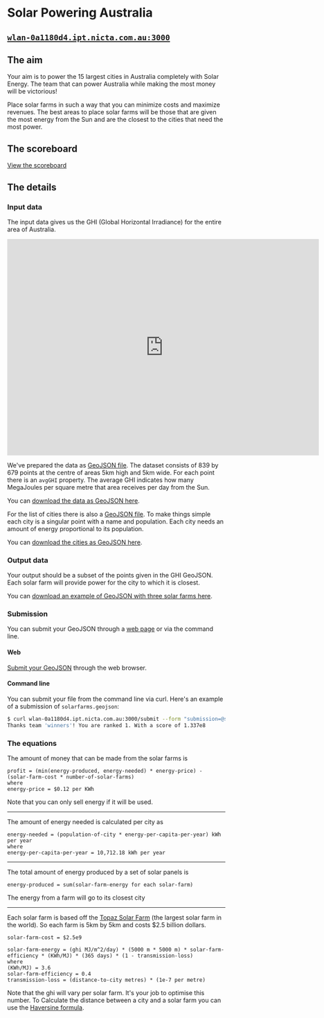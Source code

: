# Solar Powering Australia

## [`wlan-0a1180d4.ipt.nicta.com.au:3000`](wlan-0a1180d4.ipt.nicta.com.au:3000)

## The aim
Your aim is to power the 15 largest cities in Australia completely with Solar Energy.
The team that can power Australia while making the most money will be victorious!

Place solar farms in such a way that you can minimize costs and maximize revenues.
The best areas to place solar farms will be those that are given the most energy from the Sun
and are the closest to the cities that need the most power.

## The scoreboard
[View the scoreboard](/scoreboard)

## The details
### Input data
The input data gives us the GHI (Global Horizontal Irradiance) for the entire area of Australia.

<iframe style="width: 720px; height: 500px; border: none;" src="http://aremi.nicta.com.au?vis_str=%7B%22layers%22%3A%22%5B%7B%5C%22name%5C%22%3A%5C%22GHI%20mean%20July%5C%22%2C%5C%22type%5C%22%3A%5C%22WMS%5C%22%2C%5C%22url%5C%22%3A%5C%22http%3A%2F%2Fwww.ga.gov.au%2Fgisimg%2Fservices%2Fenergy%2FSolar_Energy_GHI_Mean%2FMapServer%2FWMSServer%3Fservice%3Dwms%26request%3DGetMap%26layers%3DGHI%2520mean%2520July%5C%22%2C%5C%22extent%5C%22%3A%7B%5C%22west%5C%22%3A1.7453292519943295%2C%5C%22south%5C%22%3A-0.767944870877505%2C%5C%22east%5C%22%3A2.775073510670984%2C%5C%22north%5C%22%3A-0.06981317007977318%7D%7D%5D%22%2C%22version%22%3A%220.0.02%22%2C%22camera%22%3A%22%7B%5C%22west%5C%22%3A1.9832302403277307%2C%5C%22south%5C%22%3A-0.7525781642655125%2C%5C%22east%5C%22%3A2.5826797903530965%2C%5C%22north%5C%22%3A-0.1531286142401468%7D%22%7D" allowFullScreen mozAllowFullScreen webkitAllowFullScreen></iframe>

We've prepared the data as [GeoJSON file](http://geojson.org/geojson-spec.html).
The dataset consists of 839 by 679 points at the centre of areas 5km high and 5km wide.
For each point there is an `avgGHI` property.
The average GHI indicates how many MegaJoules per square metre that area receives per day from the Sun.

You can [download the data as GeoJSON here](/data/ghis.geojson.zip).

For the list of cities there is also a [GeoJSON file](http://geojson.org/geojson-spec.html).
To make things simple each city is a singular point with a name and population.
Each city needs an amount of energy proportional to its population.

You can [download the cities as GeoJSON here](/data/cities.geojson).

### Output data
Your output should be a subset of the points given in the GHI GeoJSON.
Each solar farm will provide power for the city to which it is closest.

You can [download an example of GeoJSON with three solar farms here](/data/solar-farms.geojson).

### Submission

You can submit your GeoJSON through a [web page](/submit) or via the command line.

#### Web
[Submit your GeoJSON](/submit) through the web browser.

#### Command line
You can submit your file from the command line via curl.
Here's an example of a submission of `solarfarms.geojson`:

```bash
$ curl wlan-0a1180d4.ipt.nicta.com.au:3000/submit --form "submission=@solarfarms.geojson" --form "team=winners"
Thanks team 'winners'! You are ranked 1. With a score of 1.337e8
```

### The equations
The amount of money that can be made from the solar farms is
```
profit = (min(energy-produced, energy-needed) * energy-price) - (solar-farm-cost * number-of-solar-farms)
where
energy-price = $0.12 per KWh
```
Note that you can only sell energy if it will be used.

---

The amount of energy needed is calculated per city as
```
energy-needed = (population-of-city * energy-per-capita-per-year) kWh per year
where
energy-per-capita-per-year = 10,712.18 kWh per year
```

---

The total amount of energy produced by a set of solar panels is
```
energy-produced = sum(solar-farm-energy for each solar-farm)
```
The energy from a farm will go to its closest city

---

Each solar farm is based off the [Topaz Solar Farm](http://en.wikipedia.org/wiki/Topaz_Solar_Farm) (the largest solar farm in the world).
So each farm is 5km by 5km and costs $2.5 billion dollars.
```
solar-farm-cost = $2.5e9

solar-farm-energy = (ghi MJ/m^2/day) * (5000 m * 5000 m) * solar-farm-efficiency * (KWh/MJ) * (365 days) * (1 - transmission-loss)
where
(KWh/MJ) = 3.6
solar-farm-efficiency = 0.4
transmission-loss = (distance-to-city metres) * (1e-7 per metre)
```
Note that the ghi will vary per solar farm. It's your job to optimise this number.
To Calculate the distance between a city and a solar farm you can use the [Haversine formula](http://rosettacode.org/wiki/Haversine_formula).


